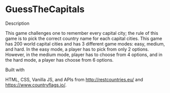 # GuessTheCapitals

Description

This game challenges one to remember every capital city; the rule of this game is to pick the correct country name for each capital cities. This game has 200 world capital cities and has 3 different game modes: easy, medium, and hard. In the easy mode, a player has to pick from only 2 options. However, in the medium mode, player has to choose from 4 options, and in the hard mode, a player has choose from 6 options. 

Built with

HTML, CSS, Vanilla JS, and APIs from http://restcountries.eu/ and https://www.countryflags.io/.
